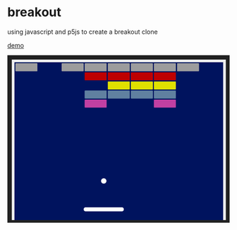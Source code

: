 # breakout
using javascript and p5js to create a breakout clone

[demo](https://madeinouweland.github.io/breakout/index.html)

![breakout with p5js](https://github.com/madeinouweland/breakout/blob/master/breakout.gif)
